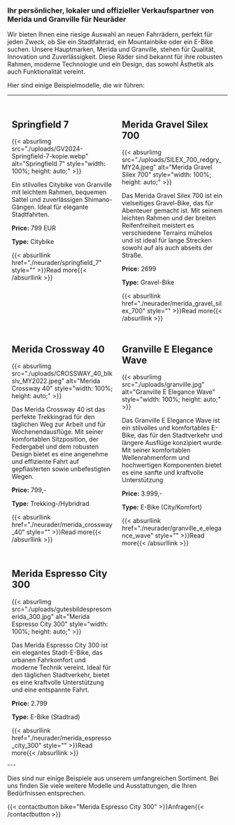 <style>
/* Add this CSS to make it responsive for mobile devices */
@media only screen and (max-width: 768px) {
    .bike-preview {
        width: 100%; /* Makes each bike preview take up the full width on smaller screens */
    }
}
</style>

### Ihr persönlicher, lokaler und offizieller Verkaufspartner von Merida und Granville für Neuräder
Wir bieten Ihnen eine riesige Auswahl an neuen Fahrrädern, perfekt für jeden Zweck, ob Sie ein Stadtfahrrad, ein Mountainbike oder ein E-Bike suchen. Unsere Hauptmarken, Merida und Granville, stehen für Qualität, Innovation und Zuverlässigkeit. Diese Räder sind bekannt für ihre robusten Rahmen, moderne Technologie und ein Design, das sowohl Ästhetik als auch Funktionalität vereint.
        
Hier sind einige Beispielmodelle, die wir führen:
        
---
<div style="display: flex; flex-wrap: wrap;">

<div class="bike-preview" style="width: 50%; padding: 10px; box-sizing: border-box;">
    <h2>Springfield 7</h2>
    {{< absurlimg src="./uploads/GV2024-Springfield-7-kopie.webp" alt="Springfield 7" style="width: 100%; height: auto;" >}}
    <p>Ein stilvolles Citybike von Granville mit leichtem Rahmen, bequemen Sattel und zuverlässigen Shimano-Gängen. Ideal für elegante Stadtfahrten.</p>
    <p><strong>Price:</strong> 799 EUR</p>
    <p><strong>Type:</strong> Citybike</p>
    {{< absurllink href="./neurader/springfield_7" style="" >}}Read more{{< /absurllink >}}
</div>

<div class="bike-preview" style="width: 50%; padding: 10px; box-sizing: border-box;">
    <h2>Merida Gravel Silex 700</h2>
    {{< absurlimg src="./uploads/SILEX_700_redgry_MY24.jpeg" alt="Merida Gravel Silex 700" style="width: 100%; height: auto;" >}}
    <p>Das Merida Gravel Silex 700 ist ein vielseitiges Gravel-Bike, das für Abenteuer gemacht ist. Mit seinem leichten Rahmen und der breiten Reifenfreiheit meistert es verschiedene Terrains mühelos und ist ideal für lange Strecken sowohl auf als auch abseits der Straße.</p>
    <p><strong>Price:</strong> 2699</p>
    <p><strong>Type:</strong> Gravel-Bike</p>
    {{< absurllink href="./neurader/merida_gravel_silex_700" style="" >}}Read more{{< /absurllink >}}
</div>

<div class="bike-preview" style="width: 50%; padding: 10px; box-sizing: border-box;">
    <h2>Merida Crossway 40</h2>
    {{< absurlimg src="./uploads/CROSSWAY_40_blkslv_MY2022.jpeg" alt="Merida Crossway 40" style="width: 100%; height: auto;" >}}
    <p>Das Merida Crossway 40 ist das perfekte Trekkingrad für den täglichen Weg zur Arbeit und für Wochenendausflüge. Mit seiner komfortablen Sitzposition, der Federgabel und dem robusten Design bietet es eine angenehme und effiziente Fahrt auf gepflasterten sowie unbefestigten Wegen.</p>
    <p><strong>Price:</strong> 799,- </p>
    <p><strong>Type:</strong> Trekking-/Hybridrad</p>
    {{< absurllink href="./neurader/merida_crossway_40" style="" >}}Read more{{< /absurllink >}}
</div>

<div class="bike-preview" style="width: 50%; padding: 10px; box-sizing: border-box;">
    <h2>Granville E Elegance Wave</h2>
    {{< absurlimg src="./uploads/granville.jpg" alt="Granville E Elegance Wave" style="width: 100%; height: auto;" >}}
    <p>Das Granville E Elegance Wave ist ein stilvolles und komfortables E-Bike, das für den Stadtverkehr und längere Ausflüge konzipiert wurde. Mit seiner komfortablen Wellenrahmenform und hochwertigen Komponenten bietet es eine sanfte und kraftvolle Unterstützung</p>
    <p><strong>Price:</strong> 3.999,-</p>
    <p><strong>Type:</strong> E-Bike (City/Komfort)</p>
    {{< absurllink href="./neurader/granville_e_elegance_wave" style="" >}}Read more{{< /absurllink >}}
</div>

<div class="bike-preview" style="width: 50%; padding: 10px; box-sizing: border-box;">
    <h2>Merida Espresso City 300</h2>
    {{< absurlimg src="./uploads/gutesbildespresomerida_300.jpg" alt="Merida Espresso City 300" style="width: 100%; height: auto;" >}}
    <p>Das Merida Espresso City 300 ist ein elegantes Stadt-E-Bike, das urbanen Fahrkomfort und moderne Technik vereint. Ideal für den täglichen Stadtverkehr, bietet es eine kraftvolle Unterstützung und eine entspannte Fahrt.</p>
    <p><strong>Price:</strong> 2.799</p>
    <p><strong>Type:</strong> E-Bike (Stadtrad)</p>
    {{< absurllink href="./neurader/merida_espresso_city_300" style="" >}}Read more{{< /absurllink >}}
</div>
</div>
---
    
Dies sind nur einige Beispiele aus unserem umfangreichen Sortiment.
Bei uns finden Sie viele weitere Modelle und Ausstattungen, die Ihren Bedürfnissen entsprechen.


{{< contactbutton bike="Merida Espresso City 300" >}}Anfragen{{< /contactbutton >}}

</div>

